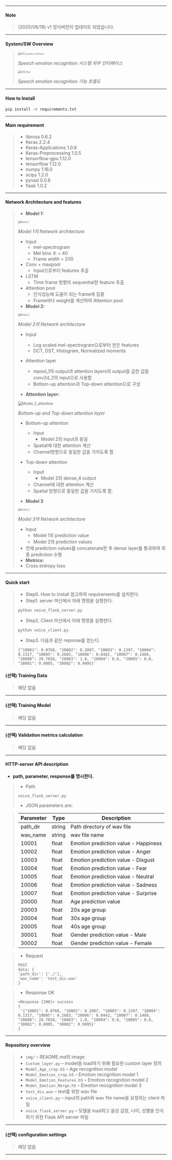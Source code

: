 ***

#### Note

> (2020/06/19) v1 정식버전이 업데이트 되었습니다.

***

#### System/SW Overview

> <img src="./img/SER_system_interface.jpg" alt="SER_system_interface" style="zoom:50%;" />
>
> *Speech emotion recognition 시스템 외부 인터페이스*
>
> 
>
> <img src="./img/SER_flow.jpg" alt="SER_flow" style="zoom:50%;" />
>
> *Speech emotion recognition 기능 흐름도*

***

#### How to Install

```(bash)
pip install -r requirements.txt
```

***

#### Main requirement

> * librosa 0.6.2
> * Keras 2.2.4
> * Keras-Applications 1.0.6
> * Keras-Preprocessing 1.0.5
> * tensorflow-gpu 1.12.0
> * tensorflow 1.12.0
> * numpy 1.16.0
> * scipy 1.2.0
> * pyvad 0.0.8
> * flask 1.0.2

***

#### Network Architecture and features

> * **Model 1:**
>
> <img src="./img/Model_1.png" alt="Model_1" style="zoom:50%;" />
>
> *Model 1의 Network architecture*
>
> * Input
>   * mel-spectrogram
>   * Mel bins 수 = 40
>   * Frame width = 200
> * Conv + maxpool
>   * Input으로부터 features 추출
> * LSTM
>   * Time frame 방향의 sequential한 feature 추출
> * Attention pool
>   * 인식성능에 도움이 되는 frame에 집중
>   * Frame마다 weight를 계산하여 Attention pool
> * **Model 2:**
>
> <img src="./img/Model_2.png" alt="Model_2" style="zoom:50%;" />
>
> *Model 2의 Network architecture*
>
> * Input
>   * Log scaled mel-spectrogram으로부터 얻은 features
>   * DCT, DST, Histogram, Normalized moments
>
> * Attention layer
>   * mpool_1의 output과 attention layers의 output을 곱한 값을 conv2d_2의 input으로 사용함
>   * Bottom-up attention과 Top-down attention으로 구성
> * **Attention layer:**
>
> <img src="./img/Model_2_attention.png" alt="Model_2_attention" style="zoom:80%;" />
>
> *Bottom-up and Top-down attention layer*
>
> * Bottom-up attention
>   * Input
>     * Model 2의 input과 동일
>   * Spatial에 대한 attention 계산
>   * Channel방향으로 동일한 값을 가지도록 함
>
> * Top-down attention
>   * Input
>     * Model 2의 dense_4 output
>   * Channel에 대한 attention 계산
>   * Spatial 방향으로 동일한 값을 가지도록 함.
> * **Model 3**
>
> <img src="./img/Model_3.png" alt="Model_3" style="zoom:50%;" />
>
> *Model 3의 Network architecture*
>
> * Input
>   * Model 1의 prediction value
>   * Model 2의 prediction values
> * 전체 prediction values를 concatenate한 후 dense layer를 통과하여 최종 prediction 수행
> * **Metrics:**
> * Cross entropy loss

***

#### Quick start

> * Step0. How to Install 참고하여 requirements를 설치한다. 
>* Step1. server 머신에서 아래 명령을 실행한다. 
> 
>```
> python voice_flask_server.py
> ```
> 
>* Step2. Client 머신에서 아래 명령을 실행한다. 
> 
> ```
> python voice_client.py
> ```
>
> * Step3. 다음과 같은 reponse를 얻는다.
> ```
> {"10001": 0.0768, "10002": 0.2007, "10003": 0.1397, "10004": 0.1317, "10005": 0.2603, "10006": 0.0442, "10007": 0.1466, "20000": 28.7858, "20003": 1.0, "20004": 0.0, "20005": 0.0, "30001": 0.0005, "30002": 0.9995}'
> ```

#### (선택) Training Data
> 해당 없음

***

#### (선택) Training Model

> 해당 없음

***

#### (선택) Validation metrics calculation

> 해당 없음

***

#### HTTP-server API description

* **path, parameter, response를 명시한다.**

> *  Path
>
> ```
> voice_flask_server.py
> ```
>
> * JSON parameters are:

> | Parameter | Type   | Description                          |
> | --------- | ------ | ------------------------------------ |
> | path_dir  | string | Path directory of wav file           |
> | wav_name  | string | wav file name                        |
> | 10001     | float  | Emotion prediction value - Happiness |
> | 10002     | float  | Emotion prediction value - Anger     |
> | 10003     | float  | Emotion prediction value - Disgust   |
> | 10004     | float  | Emotion prediction value - Fear      |
> | 10005     | float  | Emotion prediction value - Neutral   |
> | 10006     | float  | Emotion prediction value - Sadness   |
> | 10007     | float  | Emotion prediction value - Surprise  |
> | 20000     | float  | Age prediction value                 |
> | 20003     | float  | 20s age group                        |
> | 20004     | float  | 30s age group                        |
> | 20005     | float  | 40s age group                        |
> | 30001     | float  | Gender prediction value - Male       |
> | 30002     | float  | Gender prediction value - Female     |

> * Request
> ```
> POST 
> data: {
> 'path_dir': ['./'],
> 'wav_name': 'test_dis.wav'
> }
> ```

> * Response OK
> ```
> <Response [200]> success
> {
>  '{"10001": 0.0768, "10002": 0.2007, "10003": 0.1397, "10004": 0.1317, "10005": 0.2603, "10006": 0.0442, "10007": 0.1466, "20000": 28.7858, "20003": 1.0, "20004": 0.0, "20005": 0.0, "30001": 0.0005, "30002": 0.9995}'
> }
> ```

***

#### Repository overview

> * `img/` – README.md의 image
> * `Custom_layer.py` – model을 load하기 위해 필요한 custom layer 정의
> * `Model_Age_crop.h5` – Age recognition model
> * `Model_Emotion_crop.h5` – Emotion recognition model 1
> * `Model_Emotion_Features.h5` – Emotion recognition model 2
> * `Model_Emotion_Merge.h5` – Emotion recognition model 3
> * `test_dis.wav` – test를 위한 wav file
> * `voice_client.py` – input의 path와 wav file name을 요청하는 client 파일
> * `voice_flask_server.py` – 모델을 load하고 음성 감정, 나이, 성별을 인식하기 위한 Flask API server 파일

***

#### (선택) configuration settings

> 해당 없음

***

